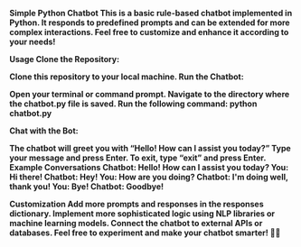 <b>Simple Python Chatbot<b/>
This is a basic rule-based chatbot implemented in Python. It responds to predefined prompts and can be extended for more complex interactions. Feel free to customize and enhance it according to your needs!

Usage
Clone the Repository:

Clone this repository to your local machine.
Run the Chatbot:

Open your terminal or command prompt.
Navigate to the directory where the chatbot.py file is saved.
Run the following command:
python chatbot.py

Chat with the Bot:

The chatbot will greet you with “Hello! How can I assist you today?”
Type your message and press Enter.
To exit, type “exit” and press Enter.
Example Conversations
Chatbot: Hello! How can I assist you today?
You: Hi there!
Chatbot: Hey!
You: How are you doing?
Chatbot: I'm doing well, thank you!
You: Bye!
Chatbot: Goodbye!

Customization
Add more prompts and responses in the responses dictionary.
Implement more sophisticated logic using NLP libraries or machine learning models.
Connect the chatbot to external APIs or databases.
Feel free to experiment and make your chatbot smarter! 🤖💬
